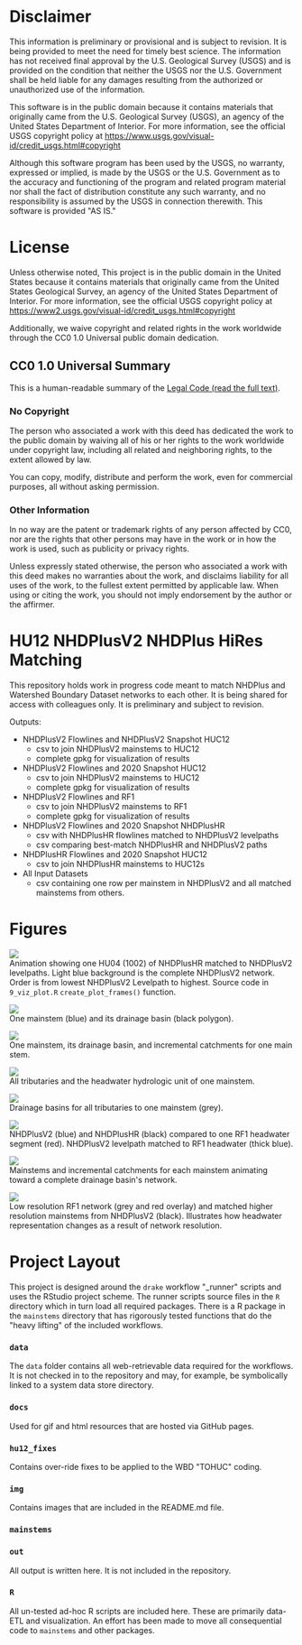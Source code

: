 # Disclaimer

This information is preliminary or provisional and is subject to revision. It is being provided to meet the need for timely best science. The information has not received final approval by the U.S. Geological Survey (USGS) and is provided on the condition that neither the USGS nor the U.S. Government shall be held liable for any damages resulting from the authorized or unauthorized use of the information.  

This software is in the public domain because it contains materials that originally came from the U.S. Geological Survey (USGS), an agency of the United States Department of Interior. For more information, see the official USGS copyright policy at https://www.usgs.gov/visual-id/credit_usgs.html#copyright  

Although this software program has been used by the USGS, no warranty, expressed or implied, is made by the USGS or the U.S. Government as to the accuracy and functioning of the program and related program material nor shall the fact of distribution constitute any such warranty, and no responsibility is assumed by the USGS in connection therewith.
This software is provided "AS IS."

# License

Unless otherwise noted, This project is in the public domain in the United
States because it contains materials that originally came from the United
States Geological Survey, an agency of the United States Department of
Interior. For more information, see the official USGS copyright policy at
https://www2.usgs.gov/visual-id/credit_usgs.html#copyright

Additionally, we waive copyright and related rights in the work
worldwide through the CC0 1.0 Universal public domain dedication.


CC0 1.0 Universal Summary
-------------------------

This is a human-readable summary of the
[Legal Code (read the full text)][1].


### No Copyright

The person who associated a work with this deed has dedicated the work to
the public domain by waiving all of his or her rights to the work worldwide
under copyright law, including all related and neighboring rights, to the
extent allowed by law.

You can copy, modify, distribute and perform the work, even for commercial
purposes, all without asking permission.


### Other Information

In no way are the patent or trademark rights of any person affected by CC0,
nor are the rights that other persons may have in the work or in how the
work is used, such as publicity or privacy rights.

Unless expressly stated otherwise, the person who associated a work with
this deed makes no warranties about the work, and disclaims liability for
all uses of the work, to the fullest extent permitted by applicable law.
When using or citing the work, you should not imply endorsement by the
author or the affirmer.

[1]: https://creativecommons.org/publicdomain/zero/1.0/legalcode

# HU12 NHDPlusV2 NHDPlus HiRes Matching

This repository holds work in progress code meant to match NHDPlus and Watershed Boundary Dataset networks to each other. It is being shared for access with colleagues only. It is preliminary and subject to revision.

Outputs:  
- NHDPlusV2 Flowlines and NHDPlusV2 Snapshot HUC12
  - csv to join NHDPlusV2 mainstems to HUC12
  - complete gpkg for visualization of results
- NHDPlusV2 Flowlines and 2020 Snapshot HUC12 
  - csv to join NHDPlusV2 mainstems to HUC12
  - complete gpkg for visualization of results
- NHDPlusV2 Flowlines and RF1
  - csv to join NHDPlusV2 mainstems to RF1
  - complete gpkg for visualization of results
- NHDPlusV2 Flowlines and 2020 Snapshot NHDPlusHR
  - csv with NHDPlusHR flowlines matched to NHDPlusV2 levelpaths
  - csv comparing best-match NHDPlusHR and NHDPlusV2 paths
- NHDPlusHR Flowlines and 2020 Snapshot HUC12
  - csv to join NHDPlusHR mainstems to HUC12s
- All Input Datasets
  - csv containing one row per mainstem in NHDPlusV2 and all matched mainstems from others.
  
# Figures
![](img/1002.gif)  
Animation showing one HU04 (1002) of NHDPlusHR matched to NHDPlusV2 levelpaths. Light blue background is the complete NHDPlusV2 network. Order is from lowest NHDPlusV2 Levelpath to highest. Source code in `9_viz_plot.R` `create_plot_frames()` function.  

![](img/fig1.png)  
One mainstem (blue) and its drainage basin (black polygon).  

![](img/fig2.png)  
One mainstem, its drainage basin, and incremental catchments for one main stem.

![](img/fig3.png)  
All tributaries and the headwater hydrologic unit of one mainstem.

![](img/fig4.png)  
Drainage basins for all tributaries to one mainstem (grey).

![](img/fig_hw.png)  
NHDPlusV2 (blue) and NHDPlusHR (black) compared to one RF1 headwater segment (red). NHDPlusV2 levelpath matched to RF1 headwater (thick blue).

![](img/example.gif)  
Mainstems and incremental catchments for each mainstem animating toward a complete drainage basin's network.

![](img/animation.gif)  
Low resolution RF1 network (grey and red overlay) and matched higher resolution mainstems from NHDPlusV2 (black). Illustrates how headwater representation changes as a result of network resolution.

# Project Layout

This project is designed around the `drake` workflow "_runner" scripts and uses the RStudio project scheme. The runner scripts source files in the `R` directory which in turn load all required packages. There is a R package in the `mainstems` directory that has rigorously tested functions that do the "heavy lifting" of the included workflows.

### `data`

The `data` folder contains all web-retrievable data required for the workflows. It is not checked in to the repository and may, for example, be symbolically linked to a system data store directory.

### `docs`

Used for gif and html resources that are hosted via GitHub pages.

### `hu12_fixes`

Contains over-ride fixes to be applied to the WBD "TOHUC" coding.

### `img`

Contains images that are included in the README.md file.

### `mainstems`

### `out`

All output is written here. It is not included in the repository.

### `R`

All un-tested ad-hoc R scripts are included here. These are primarily data-ETL and visualization. An effort has been made to move all consequential code to `mainstems` and other packages.
